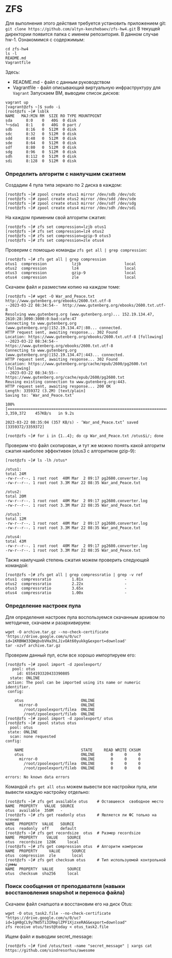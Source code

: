 # ZFS
Для выполнения этого действия требуется установить приложением git:
`git clone https://github.com/altyn-kenzhebaev/zfs-hw4.git`
В текущей директории появится папка с именем репозитория. В данном случае hw-1. Ознакомимся с содержимым:
```
cd zfs-hw4
ls -l
README.md
Vagrantfile
```
Здесь:
- README.md - файл с данным руководством
- Vagrantfile - файл описывающий виртуальную инфраструктуру для `Vagrant`
Запускаем ВМ, выводим список дисков:
```
vagrant up
[vagrant@zfs ~]$ sudo -i
[root@zfs ~]# lsblk
NAME   MAJ:MIN RM  SIZE RO TYPE MOUNTPOINT
sda      8:0    0   40G  0 disk 
└─sda1   8:1    0   40G  0 part /
sdb      8:16   0  512M  0 disk 
sdc      8:32   0  512M  0 disk 
sdd      8:48   0  512M  0 disk 
sde      8:64   0  512M  0 disk 
sdf      8:80   0  512M  0 disk 
sdg      8:96   0  512M  0 disk 
sdh      8:112  0  512M  0 disk 
sdi      8:128  0  512M  0 disk 
```
### Определить алгоритм с наилучшим сжатием
Создадим 4 пула типа зеркало по 2 диска в каждом:
```
[root@zfs ~]# zpool create otus1 mirror /dev/sdb /dev/sdc
[root@zfs ~]# zpool create otus2 mirror /dev/sdd /dev/sde
[root@zfs ~]# zpool create otus3 mirror /dev/sdf /dev/sdg
[root@zfs ~]# zpool create otus4 mirror /dev/sdh /dev/sdi
```
На каждом применим свой алгоритм сжатия:
```
[root@zfs ~]# zfs set compression=lzjb otus1
[root@zfs ~]# zfs set compression=lz4 otus2
[root@zfs ~]# zfs set compression=gzip-9 otus3
[root@zfs ~]# zfs set compression=zle otus4
```
Проверим с помощью команды `zfs get all | grep compression`:
```
[root@zfs ~]# zfs get all | grep compression
otus1  compression           lzjb                   local
otus2  compression           lz4                    local
otus3  compression           gzip-9                 local
otus4  compression           zle                    local
```
Скачаем файл и разместим копию на каждом томе:
```
[root@zfs ~]# wget -O War_and_Peace.txt http://www.gutenberg.org/ebooks/2600.txt.utf-8
--2023-03-22 08:34:54--  http://www.gutenberg.org/ebooks/2600.txt.utf-8
Resolving www.gutenberg.org (www.gutenberg.org)... 152.19.134.47, 2610:28:3090:3000:0:bad:cafe:47
Connecting to www.gutenberg.org (www.gutenberg.org)|152.19.134.47|:80... connected.
HTTP request sent, awaiting response... 302 Found
Location: https://www.gutenberg.org/ebooks/2600.txt.utf-8 [following]
--2023-03-22 08:34:54--  https://www.gutenberg.org/ebooks/2600.txt.utf-8
Connecting to www.gutenberg.org (www.gutenberg.org)|152.19.134.47|:443... connected.
HTTP request sent, awaiting response... 302 Found
Location: https://www.gutenberg.org/cache/epub/2600/pg2600.txt [following]
--2023-03-22 08:34:55--  https://www.gutenberg.org/cache/epub/2600/pg2600.txt
Reusing existing connection to www.gutenberg.org:443.
HTTP request sent, awaiting response... 200 OK
Length: 3359372 (3.2M) [text/plain]
Saving to: ‘War_and_Peace.txt’

100%[=========================================================================================================================================================================>] 3,359,372    457KB/s   in 9.2s   

2023-03-22 08:35:04 (357 KB/s) - ‘War_and_Peace.txt’ saved [3359372/3359372]

[root@zfs ~]# for i in {1..4}; do cp War_and_Peace.txt /otus$i/; done
```
Проверим что файл скопирован, и тут же можно понять какой алгоритм сжатия наиболее эффективен (otus3 с алгоритмом gzip-9):
```
[root@zfs ~]# ls -lh /otus*

/otus1:
total 24M
-rw-r--r--. 1 root root  40M Mar  2 09:17 pg2600.converter.log
-rw-r--r--. 1 root root 3.3M Mar 22 08:35 War_and_Peace.txt

/otus2:
total 20M
-rw-r--r--. 1 root root  40M Mar  2 09:17 pg2600.converter.log
-rw-r--r--. 1 root root 3.3M Mar 22 08:35 War_and_Peace.txt

/otus3:
total 12M
-rw-r--r--. 1 root root  40M Mar  2 09:17 pg2600.converter.log
-rw-r--r--. 1 root root 3.3M Mar 22 08:35 War_and_Peace.txt

/otus4:
total 43M
-rw-r--r--. 1 root root  40M Mar  2 09:17 pg2600.converter.log
-rw-r--r--. 1 root root 3.3M Mar 22 08:35 War_and_Peace.txt
```
Также наилучший степень сжатия можем проверить следующей командой:
```
[root@zfs ~]# zfs get all | grep compressratio | grep -v ref
otus1  compressratio         1.81x                  -
otus2  compressratio         2.22x                  -
otus3  compressratio         3.65x                  -
otus4  compressratio         1.00x                  -
```
### Определение настроек пула
Для определения настроек пула воспользуемся скачанным архивом по методичке, скачаем и разархивируем:
```
wget -O archive.tar.gz --no-check-certificate 'https://drive.google.com/u/0/uc?id=1KRBNW33QWqbvbVHa3hLJivOAt60yukkg&export=download'
tar -xzvf archive.tar.gz
```
Проверим данный пул, если все хорошо импортируем его:
```
[root@zfs ~]# zpool import -d zpoolexport/
   pool: otus
     id: 6554193320433390805
  state: ONLINE
 action: The pool can be imported using its name or numeric identifier.
 config:

	otus                         ONLINE
	  mirror-0                   ONLINE
	    /root/zpoolexport/filea  ONLINE
	    /root/zpoolexport/fileb  ONLINE
[root@zfs ~]# zpool import -d zpoolexport/ otus
[root@zfs ~]# zpool status otus
  pool: otus
 state: ONLINE
  scan: none requested
config:

	NAME                         STATE     READ WRITE CKSUM
	otus                         ONLINE       0     0     0
	  mirror-0                   ONLINE       0     0     0
	    /root/zpoolexport/filea  ONLINE       0     0     0
	    /root/zpoolexport/fileb  ONLINE       0     0     0

errors: No known data errors
```
Командой `zfs get all otus` можем вывести все настройки пула, или вывести каждую настройку отдельно:
```
[root@zfs ~]# zfs get available otus    # Оставшееся  свободное место 
NAME  PROPERTY   VALUE  SOURCE
otus  available  350M   -
[root@zfs ~]# zfs get readonly otus     # Является ли ФС только на чтение
NAME  PROPERTY  VALUE   SOURCE
otus  readonly  off     default
[root@zfs ~]# zfs get recordsize  otus  # Размер recordsize
NAME  PROPERTY    VALUE    SOURCE
otus  recordsize  128K     local
[root@zfs ~]# zfs get compression otus  # Алгоритм компресии
NAME  PROPERTY     VALUE     SOURCE
otus  compression  zle       local
[root@zfs ~]# zfs get checksum otus     # Тип используемой контрольной суммы 
NAME  PROPERTY  VALUE      SOURCE
otus  checksum  sha256     local
```
### Поиск сообщения от преподавателя (навыки восстановления snapshot и переноса файла)
Скачаем файл снапшота и восстановим его на диск Otus:
```
wget -O otus_task2.file --no-check-certificate "https://drive.google.com/u/0/uc?id=1gH8gCL9y7Nd5Ti3IRmplZPF1XjzxeRAG&export=download"
zfs receive otus/test@today < otus_task2.file
```
Ищем файл и выводим secret_message:
```
[root@zfs ~]# find /otus/test -name "secret_message" | xargs cat
https://github.com/sindresorhus/awesome
```